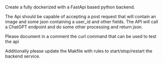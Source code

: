 
Create a fully dockerized with a FastApi based python backend.

The Api should be capable of accepting a post request that will contain an image and some json containing a user_id and other fields. The API will call a ChatGPT endpoint and do some other processing and return json.

Please document in a comment the curl command that can be used to test the api

Additionally please update the Makfile with rules to start/stop/restart the backend service.

